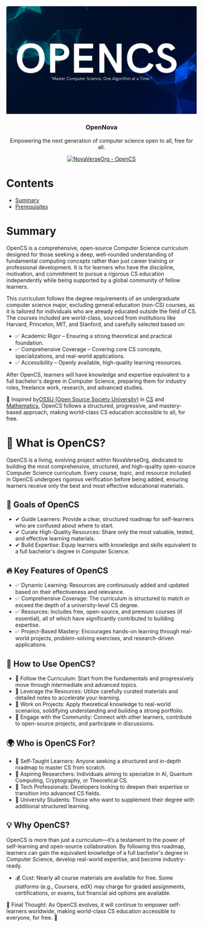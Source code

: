 <div align="center" style="text-align: center">
<img src="./Img/OpenCS.jpg" alt="OpenCS logo"/>
<h3>OpenNova</h3>
<p>
  Empowering the next generation of computer science open to all, free for all.
</p>
<p>
  <a href="https://github.com/NovaVerseOrg/OpenCS">
    <img alt="NovaVerseOrg - OpenCS" src="https://img.shields.io/badge/NovaVerseOrg-OpenCS-blue.svg"
  ></a>
</p>
</div>

# Contents

- [Summary](#summary)
- [Prerequisites](#prerequisites)

# Summary


OpenCS is a comprehensive, open-source Computer Science curriculum designed for those seeking a deep, well-rounded understanding of fundamental computing concepts rather than just career training or professional development. It is for learners who have the discipline, motivation, and commitment to pursue a rigorous CS education independently while being supported by a global community of fellow learners.

This curriculum follows the degree requirements of an undergraduate computer science major, excluding general education (non-CS) courses, as it is tailored for individuals who are already educated outside the field of CS. The courses included are world-class, sourced from institutions like Harvard, Princeton, MIT, and Stanford, and carefully selected based on:

- ✅ Academic Rigor – Ensuring a strong theoretical and practical foundation.
- ✅ Comprehensive Coverage – Covering core CS concepts, specializations, and real-world applications.
- ✅ Accessibility – Openly available, high-quality learning resources.

After OpenCS, learners will have knowledge and expertise equivalent to a full bachelor's degree in Computer Science, preparing them for industry roles, freelance work, research, and advanced studies.

🚀 Inspired by[OSSU (Open Source Society University)](https://github.com/ossu) in [CS](https://github.com/ossu/computer-science) and [Mathematics](https://github.com/ossu/math), OpenCS follows a structured, progressive, and mastery-based approach, making world-class CS education accessible to all, for free.


# 🚀 What is OpenCS?
OpenCS is a living, evolving project within NovaVerseOrg, dedicated to building the most comprehensive, structured, and high-quality open-source Computer Science curriculum. Every course, topic, and resource included in OpenCS undergoes rigorous verification before being added, ensuring learners receive only the best and most effective educational materials.
## 🎯 Goals of OpenCS
- ✔ Guide Learners: Provide a clear, structured roadmap for self-learners who are confused about where to start.
-  ✔ Curate High-Quality Resources: Share only the most valuable, tested, and effective learning materials.
-  ✔ Build Expertise: Equip learners with knowledge and skills equivalent to a full bachelor's degree in Computer Science.

## 🔥 Key Features of OpenCS
- ✅ Dynamic Learning: Resources are continuously added and updated based on their effectiveness and relevance.
- ✅ Comprehensive Coverage: The curriculum is structured to match or exceed the depth of a university-level CS degree.
- ✅ Resources: Includes free, open-source, and premium courses (if essential), all of which have significantly contributed to building expertise.
- ✅ Project-Based Mastery: Encourages hands-on learning through real-world projects, problem-solving exercises, and research-driven applications.

## 📌 How to Use OpenCS?
- 🔹 Follow the Curriculum: Start from the fundamentals and progressively move through intermediate and advanced topics.
- 🔹 Leverage the Resources: Utilize carefully curated materials and detailed notes to accelerate your learning.
- 🔹 Work on Projects: Apply theoretical knowledge to real-world scenarios, solidifying understanding and building a strong portfolio.
- 🔹 Engage with the Community: Connect with other learners, contribute to open-source projects, and participate in discussions.

## 🌍 Who is OpenCS For?
- 🔹 Self-Taught Learners: Anyone seeking a structured and in-depth roadmap to master CS from scratch.
- 🔹 Aspiring Researchers: Individuals aiming to specialize in AI, Quantum Computing, Cryptography, or Theoretical CS.
- 🔹 Tech Professionals: Developers looking to deepen their expertise or transition into advanced CS fields.
- 🔹 University Students: Those who want to supplement their degree with additional structured learning.
## 💡 Why OpenCS?
OpenCS is more than just a curriculum—it’s a testament to the power of self-learning and open-source collaboration. By following this roadmap, learners can gain the equivalent knowledge of a full bachelor's degree in Computer Science, develop real-world expertise, and become industry-ready.
- 💰 Cost: Nearly all course materials are available for free. Some platforms (e.g., Coursera, edX) may charge for graded assignments, certifications, or exams, but financial aid options are available.

📢 Final Thought: As OpenCS evolves, it will continue to empower self-learners worldwide, making world-class CS education accessible to everyone, for free. 🚀
